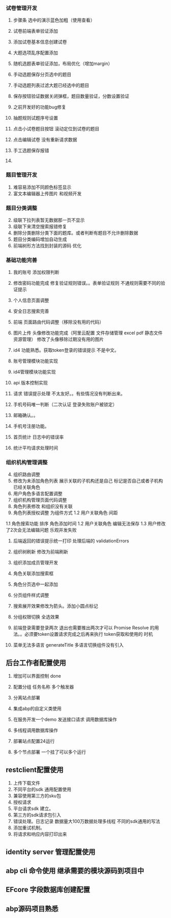 ﻿
### 试卷管理开发
   
   
1. 步骤条 选中的演示蓝色加粗（使用查看）
1. 试卷前端表单验证添加
1. 添加试卷基本信息创建试卷
1. 大题选项乱序配置添加
1. 随机选题表单验证添加，布局优化（增加margin）
1. 手动选题保存分页选中的题目
1. 手动选题列表过滤大题已经选中的题目
2. 保存按钮验证数据关闭弹框，题目数量验证，分数设置验证
1. 之前开发好的功能bug修复
1. 抽题规则试题序号设置
1. 点击小试卷题目按钮 滚动定位到试卷的题目
1. 点击编辑试卷 没有重新请求数据


1. 手工选题保存报错
1. 



### 题目管理开发
1. 难容易添加不同颜色标签显示
1. 富文本编辑器上传图片 和视频开发


### 题目分类调整
2. 级联下拉列表暂无数据那一页不显示
3. 级联下来清空搜索报错修复
1. 删除分类删除分类下面的题库。或者判断有题目不允许删除数据
1. 题目分类编码增加自动生成
1. 前端树形方法找到封装的源码 优化



### 基础功能完善
1. 我的账号 添加权限判断
2. 修改密码功能完成 
	修复验证规则错误。。表单验证规则 不通规则需要不同的验证提示
3. 个人信息页面调整
6. 安全日志搜索完善

4. 前端 页面路由代码调整（移除没有用的代码）
5. 图片上传 头像修改功能完成（阿里云配置 文件存储管理 excel pdf 静态文件资源管理）
	修改了头像移除过期没有用的图片
7. id4 功能熟悉。获取token登录的错误提示 不是中文。
7. 账号管理模块功能实现
8. id4管理模块功能实现
9. api 版本控制实现
8. 请求 错误提示处理 不太友好。。有些情况没有判断出来。
7. 手机号码唯一判断（二次认证 登录失败账户被锁定）
8. 邮箱确认。。
9. 手机号注册功能。
10. 首页统计 日志中的错误率 
11. 统计平均请求处理时间


### 组织机构管理调整
4. 组织路由调整
2. 修改为未添加角色列表
	展示关联的子机构还是自己
	标记是否自己或者子机构已经关联角色
3. 用户角色多语言配置调整
6. 组织机构管理页面代码调整
12. 角色列表修改 和组织没有关联
13. 角色列表授权调整 为组件方式
1.2 用户关联角色 间距 



1.1 角色搜索功能 排序 角色添加时间
1.2 用户关联角色 编辑无法保存
1.3 用户修改了2次会无法编辑问题 乐观并发失败
1. 后端返回的错误提示统一打印
	处理后端的 validationErrors
3. 组织树刷新 修改为前端刷新
5. 组织添加成员管理开发
7. 角色关联添加搜索框
8. 角色分页选中一起添加
9. 分页组件样式调整
10. 搜索展开效果修改为箭头。添加小圆点标记
11. 分组权限切换 全选效果
12. 前端登录需要登录两次 退出也需要推出两次才可以
	Promise Resolve 的用法。。必须要token设置请求完成之后再来执行
	token获取和使用的 时机

13. 菜单无法多语言
	generateTitle 多语言切换组件没有引入






## 后台工作者配置使用
1. 增加可以界面控制  done
2. 配置分组 任务名称 多个触发器
2. 分离站点部署
3. 集成abp的自定义类使用

4. 在服务开发一个demo 发送接口请求 调用数据库操作
5. 多线程调用数据库操作
6. 部署站点配置24运行
7. 多个节点部署 一个挂了可以多个运行


## restclient配置使用
1. 上传下载文件
2. 不同平台的sdk  通用配置使用
3. 兼容使用第三方的sku包
4. 授权请求
6. 平台请求sdk 建立。
7. 第三方的sdk请求包引入
5. 错误处理。日志记录
	数据量大100万数据处理多线程
	不同的sdk通用的写法
8. 添加重试机制。
9. 将请求和响应内容打印出来

## identity server 管理配置使用

## abp cli 命令使用 继承需要的模块源码到项目中

## EFcore 字段数据库创建配置

## abp源码项目熟悉





